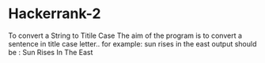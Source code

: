 # Hackerrank-2
To convert a String to Titile Case
The aim of the program is to convert a sentence in title case letter..
for example: sun rises in the east
output should be : Sun Rises In The East
            
